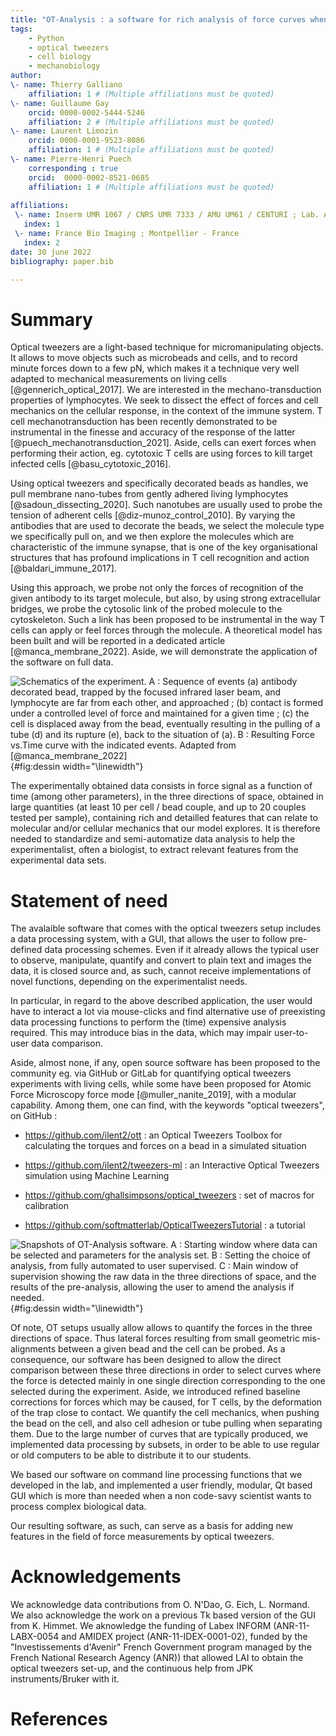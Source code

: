 ```yaml
---
title: "OT-Analysis : a software for rich analysis of force curves when probing living cells with optical tweezers "
tags:
    - Python
    - optical tweezers
    - cell biology
    - mechanobiology
author:
\- name: Thierry Galliano
    affiliation: 1 # (Multiple affiliations must be quoted)
\- name: Guillaume Gay
    orcid: 0000-0002-5444-5246
    affiliation: 2 # (Multiple affiliations must be quoted)
\- name: Laurent Limozin
    orcid: 0000-0001-9523-8086
    affiliation: 1 # (Multiple affiliations must be quoted)
\- name: Pierre-Henri Puech
    corresponding : true
    orcid:  0000-0002-8521-0685
    affiliation: 1 # (Multiple affiliations must be quoted)  
  
affiliations:
 \- name: Inserm UMR 1067 / CNRS UMR 7333 / AMU UM61 / CENTURI ; Lab. Adhésion et Inflammation ; Marseille - France
   index: 1
 \- name: France Bio Imaging ; Montpellier - France
   index: 2
date: 30 june 2022
bibliography: paper.bib

---
```



# Summary

Optical tweezers are a light-based technique for micromanipulating
objects. It allows to move objects such as microbeads and cells, and to
record minute forces down to a few pN, which makes it a technique very
well adapted to mechanical measurements on living cells
[@gennerich_optical_2017]. We are interested in the mechano-transduction
properties of lymphocytes. We seek to dissect the effect of forces and
cell mechanics on the cellular response, in the context of the immune
system. T cell mechanotransduction has been recently demonstrated to be
instrumental in the finesse and accuracy of the response of the latter
[@puech_mechanotransduction_2021]. Aside, cells can exert forces when
performing their action, eg. cytotoxic T cells are using forces to kill
target infected cells [@basu_cytotoxic_2016].

Using optical tweezers and specifically decorated beads as handles, we
pull membrane nano-tubes from gently adhered living lymphocytes
[@sadoun_dissecting_2020]. Such nanotubes are usually used to probe the
tension of adherent cells [@diz-munoz_control_2010]. By varying the
antibodies that are used to decorate the beads, we select the molecule
type we specifically pull on, and we then explore the molecules which
are characteristic of the immune synapse, that is one of the key
organisational structures that has profound implications in T cell
recognition and action [@baldari_immune_2017].

Using this approach, we probe not only the forces of recognition of the
given antibody to its target molecule, but also, by using strong
extracellular bridges, we probe the cytosolic link of the probed
molecule to the cytoskeleton. Such a link has been proposed to be
instrumental in the way T cells can apply or feel forces through the
molecule. A theoretical model has been built and will be reported in a
dedicated article [@manca_membrane_2022]. Aside, we will demonstrate the
application of the software on full data.

![Schematics of the experiment. A : Sequence of events (a) antibody
decorated bead, trapped by the focused infrared laser beam, and
lymphocyte are far from each other, and approached ; (b) contact is
formed under a controlled level of force and maintained for a given time
; (c) the cell is displaced away from the bead, eventually resulting in
the pulling of a tube (d) and its rupture (e), back to the situation of
(a). B : Resulting Force vs.Time curve with the indicated events.
Adapted from [@manca_membrane_2022]](dessin2.png){#fig:dessin
width="\\linewidth"}

The experimentally obtained data consists in force signal as a function
of time (among other parameters), in the three directions of space,
obtained in large quantities (at least 10 per cell / bead couple, and up
to 20 couples tested per sample), containing rich and detailled features
that can relate to molecular and/or cellular mechanics that our model
explores. It is therefore needed to standardize and semi-automatize data
analysis to help the experimentalist, often a biologist, to extract
relevant features from the experimental data sets.

# Statement of need

The avalaible software that comes with the optical tweezers setup
includes a data processing system, with a GUI, that allows the user to
follow pre-defined data processing schemes. Even if it already allows
the typical user to observe, manipulate, quantify and convert to plain
text and images the data, it is closed source and, as such, cannot
receive implementations of novel functions, depending on the
experimentalist needs.

In particular, in regard to the above described application, the user
would have to interact a lot via mouse-clicks and find alternative use
of preexisting data processing functions to perform the (time) expensive
analysis required. This may introduce bias in the data, which may impair
user-to-user data comparison.

Aside, almost none, if any, open source software has been proposed to
the community eg. via GitHub or GitLab for quantifying optical tweezers
experiments with living cells, while some have been proposed for Atomic
Force Microscopy force mode [@muller_nanite_2019], with a modular
capability. Among them, one can find, with the keywords \"optical
tweezers\", on GitHub :

-   https://github.com/ilent2/ott : an Optical Tweezers Toolbox for
    calculating the torques and forces on a bead in a simulated
    situation

-   https://github.com/ilent2/tweezers-ml : an Interactive Optical
    Tweezers simulation using Machine Learning

-   https://github.com/ghallsimpsons/optical_tweezers : set of macros
    for calibration

-   https://github.com/softmatterlab/OpticalTweezersTutorial : a
    tutorial

![Snapshots of OT-Analysis software. A : Starting window where data can
be selected and parameters for the analysis set. B : Setting the choice
of analysis, from fully automated to user supervised. C : Main window of
supervision showing the raw data in the three directions of space, and
the results of the pre-analysis, allowing the user to amend the analysis
if needed.](dessin.png){#fig:dessin width="\\linewidth"}

Of note, OT setups usually allow allows to quantify the forces in the
three directions of space. Thus lateral forces resulting from small
geometric mis-alignments between a given bead and the cell can be
probed. As a consequence, our software has been designed to allow the
direct comparison between these three directions in order to select
curves where the force is detected mainly in one single direction
corresponding to the one selected during the experiment. Aside, we
introduced refined baseline corrections for forces which may be caused,
for T cells, by the deformation of the trap close to contact. We
quantify the cell mechanics, when pushing the bead on the cell, and also
cell adhesion or tube pulling when separating them. Due to the large
number of curves that are typically produced, we implemented data
processing by subsets, in order to be able to use regular or old
computers to be able to distribute it to our students.

We based our software on command line processing functions that we
developed in the lab, and implemented a user friendly, modular, Qt based
GUI which is more than needed when a non code-savy scientist wants to
process complex biological data.

Our resulting software, as such, can serve as a basis for adding new
features in the field of force measurements by optical tweezers.

# Acknowledgements

We acknowledge data contributions from O. N'Dao, G. Eich, L. Normand. We
also acknowledge the work on a previous Tk based version of the GUI from
K. Himmet. We aknowledge the funding of Labex INFORM (ANR-11-LABX-0054
and AMIDEX project (ANR-11-IDEX-0001-02), funded by the
\"Investissements d'Avenir\" French Government program managed by the
French National Research Agency (ANR)) that allowed LAI to obtain the
optical tweezers set-up, and the continuous help from JPK
instruments/Bruker with it.

# References
